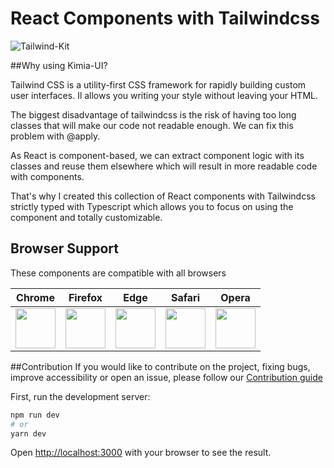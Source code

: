 # React Components with Tailwindcss
![Tailwind-Kit](https://res.cloudinary.com/beloved/image/upload/v1612391435/Assets/kimia_d8zp9s.png)

##Why using Kimia-UI?

Tailwind CSS is a utility-first CSS framework for rapidly building custom user interfaces. Il allows you writing your style without leaving your HTML.

The biggest disadvantage of tailwindcss is the risk of having too long classes that will make our code not readable enough. We can fix this problem with @apply.

As React is component-based, we can extract component logic with its classes and reuse them elsewhere which will result in more readable code with components.

That's why I created this collection of React components with Tailwindcss strictly typed with Typescript which allows you to focus on using the component and totally customizable.

## Browser Support

These components are compatible with all browsers

| Chrome | Firefox | Edge | Safari | Opera |
|:---:|:---:|:---:|:---:|:---:|
| <img src="https://github.com/creativetimofficial/public-assets/blob/master/logos/chrome-logo.png?raw=true" width="64" height="64"> | <img src="https://raw.githubusercontent.com/creativetimofficial/public-assets/master/logos/firefox-logo.png" width="64" height="64"> | <img src="https://raw.githubusercontent.com/creativetimofficial/public-assets/master/logos/edge-logo.png" width="64" height="64"> | <img src="https://raw.githubusercontent.com/creativetimofficial/public-assets/master/logos/safari-logo.png" width="64" height="64"> | <img src="https://raw.githubusercontent.com/creativetimofficial/public-assets/master/logos/opera-logo.png" width="64" height="64"> |

##Contribution
If you would like to contribute on the project, fixing bugs, improve accessibility or open an issue, please follow our [Contribution guide](https://github.com/enochndika/kimia-UI/blob/main/contributing.md)

First, run the development server:

```bash
npm run dev
# or
yarn dev
```

Open [http://localhost:3000](http://localhost:3000) with your browser to see the result.

